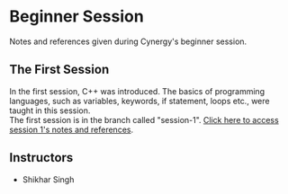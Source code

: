 # __Beginner Session__
Notes and references given during Cynergy's beginner session. <br>

## __The First Session__
In the first session, C++ was introduced. The basics of programming languages, such as variables, keywords, if statement, loops etc., were taught in this session. <br>
The first session is in the branch called "session-1". [Click here to access session 1's notes and references](https://github.com/cynergy-ruas/beginner-session/tree/session-1).

## __Instructors__
- Shikhar Singh
